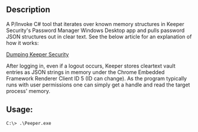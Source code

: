 ## Description

A P/Invoke C# tool that iterates over known memory structures in Keeper Security's Password Manager Windows Desktop app and pulls password JSON structures out in clear text. See the below article for an explanation of how it works:

[Dumping Keeper Security](https://harkenzo.tlstickle.com/2023-06-12-Keeper-Password-Dumping/)

After logging in, even if a logout occurs, Keeper stores cleartext vault entries as JSON strings in memory under the Chrome Embedded Framework Renderer Client ID 5 (ID can change). As the program typically runs with user permissions one can simply get a handle and read the target process' memory.

## Usage:

```
C:\> .\Peeper.exe
```
